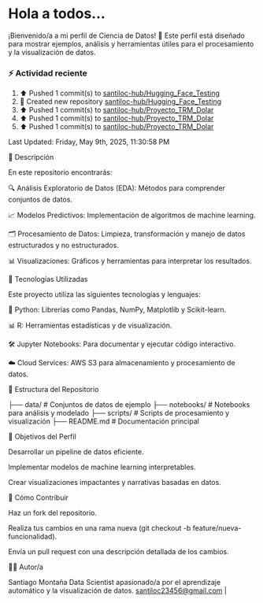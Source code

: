 # Hola a todos...
¡Bienvenido/a a mi perfil de Ciencia de Datos! 🚀 Este perfil está diseñado para mostrar ejemplos, análisis y herramientas útiles para el procesamiento y la visualización de datos.
### ⚡ Actividad reciente

<!--RECENT_ACTIVITY:start-->
1. ⬆️ Pushed 1 commit(s) to [santiloc-hub/Hugging_Face_Testing](https://github.com/santiloc-hub/Hugging_Face_Testing)<br>
2. 📔 Created new repository [santiloc-hub/Hugging_Face_Testing](https://github.com/santiloc-hub/Hugging_Face_Testing)<br>
3. ⬆️ Pushed 1 commit(s) to [santiloc-hub/Proyecto_TRM_Dolar](https://github.com/santiloc-hub/Proyecto_TRM_Dolar)<br>
4. ⬆️ Pushed 1 commit(s) to [santiloc-hub/Proyecto_TRM_Dolar](https://github.com/santiloc-hub/Proyecto_TRM_Dolar)<br>
5. ⬆️ Pushed 1 commit(s) to [santiloc-hub/Proyecto_TRM_Dolar](https://github.com/santiloc-hub/Proyecto_TRM_Dolar)<br>
<!--RECENT_ACTIVITY:end-->
<!--RECENT_ACTIVITY:last_update-->
Last Updated: Friday, May 9th, 2025, 11:30:58 PM
<!--RECENT_ACTIVITY:last_update_end-->



📌 Descripción

En este repositorio encontrarás:

🔍 Análisis Exploratorio de Datos (EDA): Métodos para comprender conjuntos de datos.

📈 Modelos Predictivos: Implementación de algoritmos de machine learning.

🗂️ Procesamiento de Datos: Limpieza, transformación y manejo de datos estructurados y no estructurados.

📊 Visualizaciones: Gráficos y herramientas para interpretar los resultados.

🚀 Tecnologías Utilizadas

Este proyecto utiliza las siguientes tecnologías y lenguajes:

🐍 Python: Librerías como Pandas, NumPy, Matplotlib y Scikit-learn.

📊 R: Herramientas estadísticas y de visualización.

🛠️ Jupyter Notebooks: Para documentar y ejecutar código interactivo.

☁️ Cloud Services: AWS S3 para almacenamiento y procesamiento de datos.

📁 Estructura del Repositorio

├── data/                # Conjuntos de datos de ejemplo
├── notebooks/           # Notebooks para análisis y modelado
├── scripts/             # Scripts de procesamiento y visualización
├── README.md            # Documentación principal

🎯 Objetivos del Perfil

Desarrollar un pipeline de datos eficiente.

Implementar modelos de machine learning interpretables.

Crear visualizaciones impactantes y narrativas basadas en datos.

📝 Cómo Contribuir

Haz un fork del repositorio.

Realiza tus cambios en una rama nueva (git checkout -b feature/nueva-funcionalidad).

Envía un pull request con una descripción detallada de los cambios.

👩‍💻 Autor/a

Santiago Montaña Data Scientist apasionado/a por el aprendizaje automático y la visualización de datos.
santiloc23456@gmail.com | 
